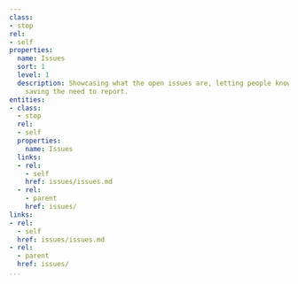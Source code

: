 ```yaml
---
class:
- stop
rel:
- self
properties:
  name: Issues
  sort: 1
  level: 1
  description: Showcasing what the open issues are, letting people know they are outstanding,
    saving the need to report.
entities:
- class:
  - stop
  rel:
  - self
  properties:
    name: Issues
  links:
  - rel:
    - self
    href: issues/issues.md
  - rel:
    - parent
    href: issues/
links:
- rel:
  - self
  href: issues/issues.md
- rel:
  - parent
  href: issues/
...
```

